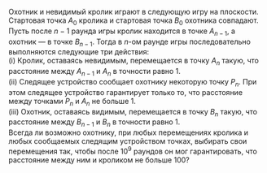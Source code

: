 Охотник и невидимый кролик играют в следующую игру на плоскости. Стартовая точка $A_0$ кролика и стартовая точка $B_0$ охотника совпадают. Пусть после $n-1$ раунда игры кролик находится в точке $A_{n-1}$, а охотник — в точке $B_{n-1}$. Тогда в $n$-ом раунде игры последовательно выполняются следующие три действия:
<br>(i) Кролик, оставаясь невидимым, перемещается в точку $A_n$ такую, что расстояние между $A_{n-1}$ и $A_n$ в точности равно 1.
<br>(ii) Следящее устройство сообщает охотнику некоторую точку $P_n$. При этом следящее устройство гарантирует только то, что расстояние между точками $P_n$ и $A_n$ не больше 1.
<br>(iii) Охотник, оставаясь видимым, перемещается в точку $B_n$ такую, что расстояние между $B_{n-1}$ и $B_n$ в точности равно 1.
<br>Всегда ли возможно охотнику, при любых перемещениях кролика и любых сообщаемых следящим устройством точках, выбирать свои перемещения так, чтобы после $10^9$ раундов он мог гарантировать, что расстояние между ним и кроликом не больше 100?